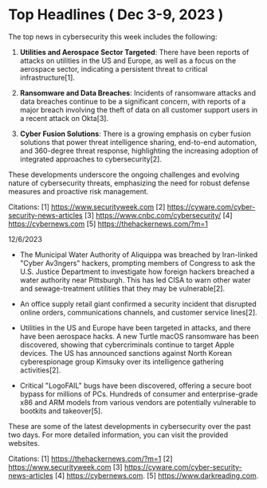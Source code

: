 

# Top Headlines ( Dec 3-9, 2023 )


The top news in cybersecurity this week includes the following:

1. **Utilities and Aerospace Sector Targeted**: There have been reports of attacks on utilities in the US and Europe, as well as a focus on the aerospace sector, indicating a persistent threat to critical infrastructure[1].

2. **Ransomware and Data Breaches**: Incidents of ransomware attacks and data breaches continue to be a significant concern, with reports of a major breach involving the theft of data on all customer support users in a recent attack on Okta[3].

3. **Cyber Fusion Solutions**: There is a growing emphasis on cyber fusion solutions that power threat intelligence sharing, end-to-end automation, and 360-degree threat response, highlighting the increasing adoption of integrated approaches to cybersecurity[2].

These developments underscore the ongoing challenges and evolving nature of cybersecurity threats, emphasizing the need for robust defense measures and proactive risk management.

Citations:
[1] https://www.securityweek.com
[2] https://cyware.com/cyber-security-news-articles
[3] https://www.cnbc.com/cybersecurity/
[4] https://cybernews.com
[5] https://thehackernews.com/?m=1




12/6/2023

- The Municipal Water Authority of Aliquippa was breached by Iran-linked "Cyber Av3ngers" hackers, prompting members of Congress to ask the U.S. Justice Department to investigate how foreign hackers breached a water authority near Pittsburgh. This has led CISA to warn other water and sewage-treatment utilities that they may be vulnerable[2].

- An office supply retail giant confirmed a security incident that disrupted online orders, communications channels, and customer service lines[2].

- Utilities in the US and Europe have been targeted in attacks, and there have been aerospace hacks. A new Turtle macOS ransomware has been discovered, showing that cybercriminals continue to target Apple devices. The US has announced sanctions against North Korean cyberespionage group Kimsuky over its intelligence gathering activities[2].

- Critical "LogoFAIL" bugs have been discovered, offering a secure boot bypass for millions of PCs. Hundreds of consumer and enterprise-grade x86 and ARM models from various vendors are potentially vulnerable to bootkits and takeover[5].

These are some of the latest developments in cybersecurity over the past two days. For more detailed information, you can visit the provided websites.

Citations:
[1] https://thehackernews.com/?m=1
[2] https://www.securityweek.com
[3] https://cyware.com/cyber-security-news-articles
[4] https://cybernews.com.
[5] https://www.darkreading.com.
